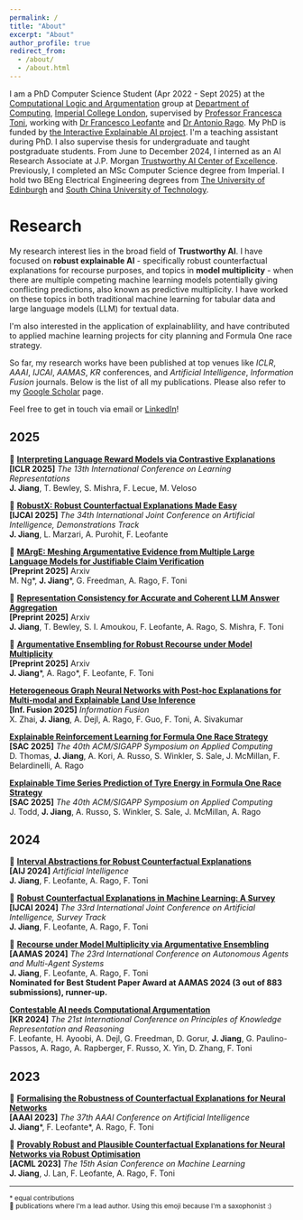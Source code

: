 ```yaml
---
permalink: /
title: "About"
excerpt: "About"
author_profile: true
redirect_from: 
  - /about/
  - /about.html
---
```


I am a PhD Computer Science Student (Apr 2022 - Sept 2025) at the [Computational Logic and Argumentation](https://clarg.doc.ic.ac.uk/) group at [Department of Computing](https://www.imperial.ac.uk/computing), [Imperial College London](https://www.imperial.ac.uk/), supervised by [Professor Francesca Toni](https://www.doc.ic.ac.uk/~ft/), working with [Dr Francesco Leofante](https://fraleo.github.io/) and [Dr Antonio Rago](https://www.doc.ic.ac.uk/~afr114/). My PhD is funded by [the Interactive Explainable AI project](https://raeng.org.uk/programmes-and-prizes/programmes/meet-the-researchers/professor-francesca-toni). I'm a teaching assistant during PhD. I also supervise thesis for undergraduate and taught postgraduate students. From June to December 2024, I interned as an AI Research Associate at J.P. Morgan [Trustworthy AI Center of Excellence](https://www.jpmorganchase.com/about/technology/research/ai/trustai). Previously, I completed an MSc Computer Science degree from Imperial. I hold two BEng Electrical Engineering degrees from [The University of Edinburgh](https://www.ed.ac.uk/) and [South China University of Technology](https://www.scut.edu.cn/en/).

# Research

My research interest lies in the broad field of **Trustworthy AI**. I have focused on **robust explainable AI** - specifically robust counterfactual explanations for recourse purposes, and topics in **model multiplicity** - when there are multiple competing machine learning models potentially giving conflicting predictions, also known as predictive multiplicity. I have worked on these topics in both traditional machine learning for tabular data and large language models (LLM) for textual data.

I'm also interested in the application of explainablility, and have contributed to applied machine learning projects for city planning and Formula One race strategy.

So far, my research works have been published at top venues like *ICLR*, *AAAI*, *IJCAI*, *AAMAS*, *KR* conferences, and *Artificial Intelligence*, *Information Fusion* journals. Below is the list of all my publications. Please also refer to my [Google Scholar](https://scholar.google.com/citations?user=NcFKI8kAAAAJ&hl=en) page. 

Feel free to get in touch via email or [LinkedIn](https://www.linkedin.com/in/junqijiang/)!


## 2025

🎷 [**Interpreting Language Reward Models via Contrastive Explanations**](https://openreview.net/forum?id=i8IwcQBi74)\
**[ICLR 2025]**  *The 13th International Conference on Learning Representations*\
**J. Jiang**, T. Bewley, S. Mishra, F. Lecue, M. Veloso

🎷 [**RobustX: Robust Counterfactual Explanations Made Easy**](https://arxiv.org/abs/2502.13751)\
**[IJCAI 2025]** *The 34th International Joint Conference on Artificial Intelligence, Demonstrations Track*\
**J. Jiang**, L. Marzari, A. Purohit, F. Leofante

🎷 [**MArgE: Meshing Argumentative Evidence from Multiple Large Language Models for Justifiable Claim Verification**](https://arxiv.org/abs/2508.02584)\
**[Preprint 2025]** Arxiv\
M. Ng\*,  **J. Jiang**\*, G. Freedman, A. Rago, F. Toni

🎷 [**Representation Consistency for Accurate and Coherent LLM Answer Aggregation**](https://arxiv.org/abs/2506.21590)\
**[Preprint 2025]** Arxiv\
**J. Jiang**, T. Bewley, S. I. Amoukou, F. Leofante, A. Rago, S. Mishra, F. Toni

🎷 [**Argumentative Ensembling for Robust Recourse under Model Multiplicity**](https://arxiv.org/abs/2506.20260)\
**[Preprint 2025]** Arxiv\
**J. Jiang**\*, A. Rago\*, F. Leofante, F. Toni

[**Heterogeneous Graph Neural Networks with Post-hoc Explanations for Multi-modal and Explainable Land Use Inference**](https://doi.org/10.1016/j.inffus.2025.103057)\
**[Inf. Fusion 2025]** *Information Fusion*\
X. Zhai, **J. Jiang**, A. Dejl, A. Rago, F. Guo, F. Toni, A. Sivakumar

[**Explainable Reinforcement Learning for Formula One Race Strategy**](https://arxiv.org/abs/2501.04068)\
**[SAC 2025]** *The 40th ACM/SIGAPP Symposium on Applied Computing*\
D. Thomas, **J. Jiang**, A. Kori, A. Russo, S. Winkler, S. Sale, J. McMillan, F. Belardinelli, A. Rago

[**Explainable Time Series Prediction of Tyre Energy in Formula One Race Strategy**](https://arxiv.org/abs/2501.04067)\
**[SAC 2025]** *The 40th ACM/SIGAPP Symposium on Applied Computing*\
J. Todd, **J. Jiang**, A. Russo, S. Winkler, S. Sale, J. McMillan, A. Rago


## 2024

🎷 [**Interval Abstractions for Robust Counterfactual Explanations**](https://doi.org/10.1016/j.artint.2024.104218)\
**[AIJ 2024]**  *Artificial Intelligence*\
**J. Jiang**, F. Leofante, A. Rago, F. Toni

🎷 [**Robust Counterfactual Explanations in Machine Learning: A Survey**](https://www.ijcai.org/proceedings/2024/894)\
**[IJCAI 2024]**  *The 33rd International Joint Conference on Artificial Intelligence, Survey Track*\
**J. Jiang**, F. Leofante, A. Rago, F. Toni

🎷 [**Recourse under Model Multiplicity via Argumentative Ensembling**](https://dl.acm.org/doi/10.5555/3635637.3662950)\
**[AAMAS 2024]**  *The 23rd International Conference on Autonomous Agents and Multi-Agent Systems*\
**J. Jiang**, F. Leofante, A. Rago, F. Toni\
**Nominated for Best Student Paper Award at AAMAS 2024 (3 out of 883 submissions), runner-up.**

[**Contestable AI needs Computational Argumentation**](https://arxiv.org/abs/2405.10729)\
**[KR 2024]** *The 21st International Conference on Principles of Knowledge Representation and Reasoning*\
F. Leofante, H. Ayoobi, A. Dejl, G. Freedman, D. Gorur, **J. Jiang**, G. Paulino-Passos, A. Rago, A. Rapberger, F. Russo, X. Yin, D. Zhang, F. Toni

## 2023

🎷 [**Formalising the Robustness of Counterfactual Explanations for Neural Networks**](https://ojs.aaai.org/index.php/AAAI/article/view/26740)\
**[AAAI 2023]**  *The 37th AAAI Conference on Artificial Intelligence*\
**J. Jiang**\*, F. Leofante\*, A. Rago, F. Toni

🎷 [**Provably Robust and Plausible Counterfactual Explanations for Neural Networks via Robust Optimisation**](https://proceedings.mlr.press/v222/jiang24a.html)\
**[ACML 2023]**  *The 15th Asian Conference on Machine Learning*\
**J. Jiang**, J. Lan, F. Leofante, A. Rago, F. Toni

---

<sub>* equal contributions</sub>\
<sub>🎷 publications where I'm a lead author. Using this emoji because I'm a saxophonist :) </sub>
